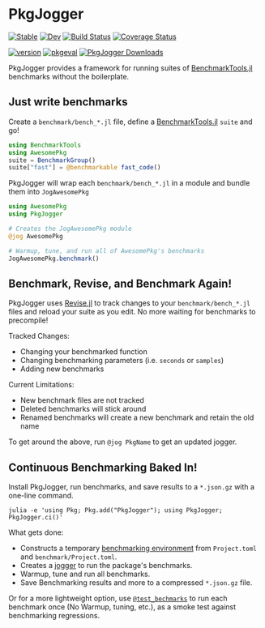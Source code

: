 # PkgJogger

[![Stable](https://img.shields.io/badge/docs-stable-blue.svg)](https://awadell1.github.io/PkgJogger.jl/stable)
[![Dev](https://img.shields.io/badge/docs-dev-blue.svg)](https://awadell1.github.io/PkgJogger.jl/dev)
[![Build Status](https://github.com/awadell1/PkgJogger.jl/workflows/CI/badge.svg)](https://github.com/awadell1/PkgJogger.jl/actions)
[![Coverage Status](https://coveralls.io/repos/github/awadell1/PkgJogger.jl/badge.svg?branch=coverage)](https://coveralls.io/github/awadell1/PkgJogger.jl?branch=coverage)

[![version](https://juliahub.com/docs/PkgJogger/version.svg)](https://juliahub.com/ui/Packages/PkgJogger/AaLEJ)
[![pkgeval](https://juliaci.github.io/NanosoldierReports/pkgeval_badges/P/PkgJogger.svg)](https://juliaci.github.io/NanosoldierReports/pkgeval_badges/report.html)
[![PkgJogger Downloads](https://shields.io/endpoint?url=https://pkgs.genieframework.com/api/v1/badge/PkgJogger&style=flat&label=Downloads)](https://pkgs.genieframework.com?packages=PkgJogger)


PkgJogger provides a framework for running suites of
[BenchmarkTools.jl](https://github.com/JuliaCI/BenchmarkTools.jl) benchmarks
without the boilerplate.

## Just write benchmarks

Create a `benchmark/bench_*.jl` file, define a
[BenchmarkTools.jl](https://github.com/JuliaCI/BenchmarkTools.jl) `suite` and
go!

```julia
using BenchmarkTools
using AwesomePkg
suite = BenchmarkGroup()
suite["fast"] = @benchmarkable fast_code()
```

PkgJogger will wrap each `benchmark/bench_*.jl` in a module and bundle them into `JogAwesomePkg`

```julia
using AwesomePkg
using PkgJogger

# Creates the JogAwesomePkg module
@jog AwesomePkg

# Warmup, tune, and run all of AwesomePkg's benchmarks
JogAwesomePkg.benchmark()
```

## Benchmark, Revise, and Benchmark Again!

PkgJogger uses [Revise.jl](https://github.com/timholy/Revise.jl) to track
changes to your `benchmark/bench_*.jl` files and reload your suite as you edit.
No more waiting for benchmarks to precompile!

Tracked Changes:

- Changing your benchmarked function
- Changing benchmarking parameters (i.e. `seconds` or `samples`)
- Adding new benchmarks

Current Limitations:

- New benchmark files are not tracked
- Deleted benchmarks will stick around
- Renamed benchmarks will create a new benchmark and retain the old name

To get around the above, run `@jog PkgName` to get an updated jogger.

## Continuous Benchmarking Baked In!

Install PkgJogger, run benchmarks, and save results to a `*.json.gz` with a
one-line command.

```shell
julia -e 'using Pkg; Pkg.add("PkgJogger"); using PkgJogger; PkgJogger.ci()'
```

What gets done:

- Constructs a temporary
  [benchmarking environment](https://awadell1.github.io/PkgJogger.jl/stable/ci/#Isolated-Benchmarking-Environment)
  from `Project.toml` and `benchmark/Project.toml`.
- Creates a [jogger](https://awadell1.github.io/PkgJogger.jl/stable/jogger/)
  to run the package's benchmarks.
- Warmup, tune and run all benchmarks.
- Save Benchmarking results and more to a compressed `*.json.gz` file.

Or for a more lightweight option, use
[`@test_bechmarks`](https://awadell1.github.io/PkgJogger.jl/stable/ci/#Testing-Benchmarks)
to run each benchmark once (No Warmup, tuning, etc.), as a smoke test
against benchmarking regressions.
